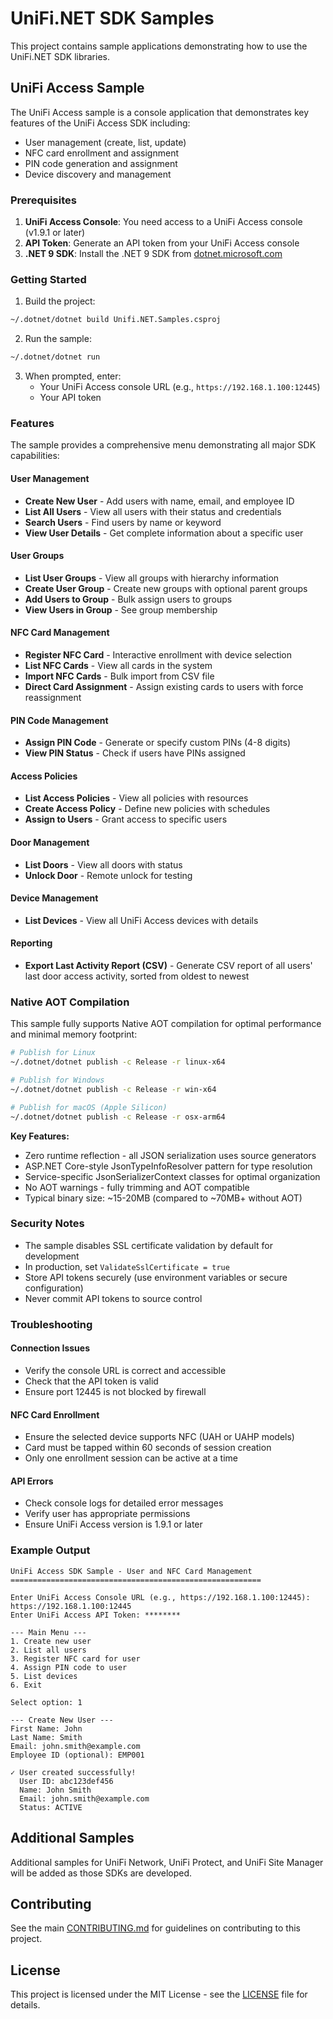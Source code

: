 # UniFi.NET SDK Samples

This project contains sample applications demonstrating how to use the UniFi.NET SDK libraries.

## UniFi Access Sample

The UniFi Access sample is a console application that demonstrates key features of the UniFi Access SDK including:

- User management (create, list, update)
- NFC card enrollment and assignment
- PIN code generation and assignment
- Device discovery and management

### Prerequisites

1. **UniFi Access Console**: You need access to a UniFi Access console (v1.9.1 or later)
2. **API Token**: Generate an API token from your UniFi Access console
3. **.NET 9 SDK**: Install the .NET 9 SDK from [dotnet.microsoft.com](https://dotnet.microsoft.com)

### Getting Started

1. Build the project:
```bash
~/.dotnet/dotnet build Unifi.NET.Samples.csproj
```

2. Run the sample:
```bash
~/.dotnet/dotnet run
```

3. When prompted, enter:
   - Your UniFi Access console URL (e.g., `https://192.168.1.100:12445`)
   - Your API token

### Features

The sample provides a comprehensive menu demonstrating all major SDK capabilities:

#### User Management
- **Create New User** - Add users with name, email, and employee ID
- **List All Users** - View all users with their status and credentials
- **Search Users** - Find users by name or keyword
- **View User Details** - Get complete information about a specific user

#### User Groups
- **List User Groups** - View all groups with hierarchy information
- **Create User Group** - Create new groups with optional parent groups
- **Add Users to Group** - Bulk assign users to groups
- **View Users in Group** - See group membership

#### NFC Card Management
- **Register NFC Card** - Interactive enrollment with device selection
- **List NFC Cards** - View all cards in the system
- **Import NFC Cards** - Bulk import from CSV file
- **Direct Card Assignment** - Assign existing cards to users with force reassignment

#### PIN Code Management
- **Assign PIN Code** - Generate or specify custom PINs (4-8 digits)
- **View PIN Status** - Check if users have PINs assigned

#### Access Policies
- **List Access Policies** - View all policies with resources
- **Create Access Policy** - Define new policies with schedules
- **Assign to Users** - Grant access to specific users

#### Door Management
- **List Doors** - View all doors with status
- **Unlock Door** - Remote unlock for testing

#### Device Management
- **List Devices** - View all UniFi Access devices with details

#### Reporting
- **Export Last Activity Report (CSV)** - Generate CSV report of all users' last door access activity, sorted from oldest to newest

### Native AOT Compilation

This sample fully supports Native AOT compilation for optimal performance and minimal memory footprint:

```bash
# Publish for Linux
~/.dotnet/dotnet publish -c Release -r linux-x64

# Publish for Windows
~/.dotnet/dotnet publish -c Release -r win-x64

# Publish for macOS (Apple Silicon)
~/.dotnet/dotnet publish -c Release -r osx-arm64
```

**Key Features:**
- Zero runtime reflection - all JSON serialization uses source generators
- ASP.NET Core-style JsonTypeInfoResolver pattern for type resolution
- Service-specific JsonSerializerContext classes for optimal organization
- No AOT warnings - fully trimming and AOT compatible
- Typical binary size: ~15-20MB (compared to ~70MB+ without AOT)

### Security Notes

- The sample disables SSL certificate validation by default for development
- In production, set `ValidateSslCertificate = true`
- Store API tokens securely (use environment variables or secure configuration)
- Never commit API tokens to source control

### Troubleshooting

#### Connection Issues
- Verify the console URL is correct and accessible
- Check that the API token is valid
- Ensure port 12445 is not blocked by firewall

#### NFC Card Enrollment
- Ensure the selected device supports NFC (UAH or UAHP models)
- Card must be tapped within 60 seconds of session creation
- Only one enrollment session can be active at a time

#### API Errors
- Check console logs for detailed error messages
- Verify user has appropriate permissions
- Ensure UniFi Access version is 1.9.1 or later

### Example Output

```
UniFi Access SDK Sample - User and NFC Card Management
========================================================

Enter UniFi Access Console URL (e.g., https://192.168.1.100:12445): https://192.168.1.100:12445
Enter UniFi Access API Token: ********

--- Main Menu ---
1. Create new user
2. List all users
3. Register NFC card for user
4. Assign PIN code to user
5. List devices
6. Exit

Select option: 1

--- Create New User ---
First Name: John
Last Name: Smith
Email: john.smith@example.com
Employee ID (optional): EMP001

✓ User created successfully!
  User ID: abc123def456
  Name: John Smith
  Email: john.smith@example.com
  Status: ACTIVE
```

## Additional Samples

Additional samples for UniFi Network, UniFi Protect, and UniFi Site Manager will be added as those SDKs are developed.

## Contributing

See the main [CONTRIBUTING.md](../CONTRIBUTING.md) for guidelines on contributing to this project.

## License

This project is licensed under the MIT License - see the [LICENSE](../LICENSE) file for details.